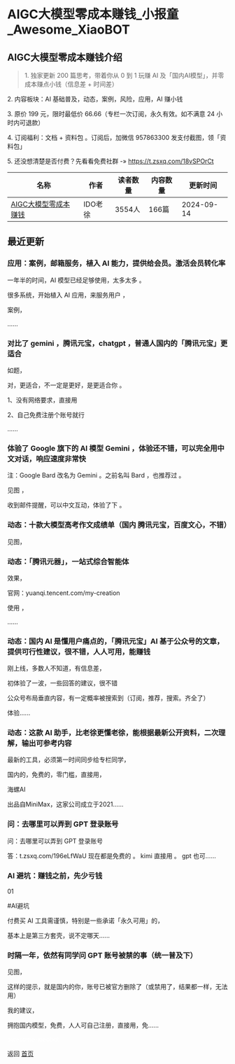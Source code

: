 # AIGC大模型零成本赚钱_小报童_Awesome_XiaoBOT

## AIGC大模型零成本赚钱介绍
> 1\. 独家更新 200 篇思考，带着你从 0 到 1 玩赚 AI 及「国内AI模型」，并零成本赚点小钱（信息差 + 时间差）    
    
2\. 内容板块：AI 基础普及，动态，案例，风险，应用，AI 赚小钱    
    
3\. 原价 199 元，限时最低价 66.66（专栏一次订阅，永久有效。如不满意 24 小时内可退款）    
    
4\. 订阅福利：文档 + 资料包 。订阅后，加微信 957863300 发支付截图，领「资料包」    
    
5\. 还没想清楚是否付费？先看看免费社群 -» https://t.zsxq.com/18vSPOrCt  
  


|名称|作者|读者数量|内容数量|更新时间|
|---|---|---|---|---|
|[AIGC大模型零成本赚钱](https://xiaobot.net/p/chat?refer=0b133df9-27dc-423b-8101-639049001c13)|IDO老徐|3554人|166篇|2024-09-14|

## 最近更新
### 应用：案例，邮箱服务，植入 AI 能力，提供给会员。激活会员转化率

一年半的时间，AI 模型已经足够使用，太多太多 。

很多系统，开始植入 AI 应用，来服务用户 ，

案例，

......

### 对比了 gemini ，腾讯元宝，chatgpt ，普通人国内的「腾讯元宝」更适合

如题，

对，更适合，不一定是更好，是更适合你 。

1、没有网络要求，直接用

2、自己免费注册个账号就行

......

### 体验了 Google 旗下的 AI 模型 Gemini ，体验还不错，可以完全用中文对话，响应速度非常快

注：Google Bard 改名为 Gemini 。之前名叫 Bard ，也推荐过 。

见图 ，

收到邮件提醒，可以中文互动，体验了下 。

### 动态：十款大模型高考作文成绩单（国内 腾讯元宝，百度文心，不错）

见图，

### 动态：「腾讯元器」，一站式综合智能体

效果，

官网：yuanqi.tencent.com/my-creation

使用 ，

......

### 动态：国内 AI 是懂用户痛点的，「腾讯元宝」AI 基于公众号的文章，提供可行性建议，很不错，人人可用，能赚钱

刚上线，多数人不知道，有信息差，

初体验了一波，一些回答的建议，很不错

公众号布局垂直内容，有一定概率被搜索到（订阅，推荐，搜索。齐全了）

体验......

### 动态：这款 AI 助手，比老徐更懂老徐，能根据最新公开资料，二次理解，输出可参考内容

最新的工具，必须第一时间同步给专栏同学，

国内的，免费的，零门槛，直接用，

海螺AI

出品自MiniMax，这家公司成立于2021......

### 问：去哪里可以弄到 GPT 登录账号

问：去哪里可以弄到 GPT 登录账号

答：t.zsxq.com/196eLfWaU 现在都是免费的 。 kimi 直接用 。 gpt 也可......

### AI 避坑：赚钱之前，先少亏钱

01

#AI避坑

付费买 AI 工具需谨慎，特别是一些承诺「永久可用」的，

基本上是第三方套壳，说不定哪天......

### 时隔一年，依然有同学问 GPT 账号被禁的事（统一普及下）

见图，

这样的提示，就是国内的你，账号已被官方删除了（或禁用了，结果都一样，无法用）

我的建议，

拥抱国内模型，免费，人人可自己注册，直接用，免......


<a href="https://github.com/Reno9527/awesome-xiaobot" style="color: white; text-decoration: none;">awesome-xiaobot</a>

返回 [首页](../README.md)

